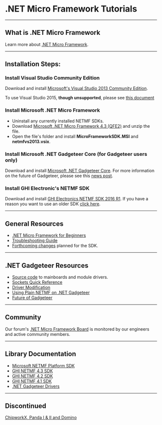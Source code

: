 # .NET Micro Framework Tutorials
---
## What is .NET Micro Framework
Learn more about [.NET Micro Framework](http://old.ghielectronics.com/technologies/netmf).

---

## Installation Steps:

### Install Visual Studio Community Edition
Download and install [Microsoft's Visual Studio 2013 Community Edition](http://go.microsoft.com/fwlink/?LinkId=517284).

To use Visual Studio 2015, **though unsupported**, please see [this document](https://www.ghielectronics.com/docs/346/using-visual-studio-2015)

### Install Microsoft .NET Micro Framework
* Uninstall any currently installed NETMF SDKs.
* Download [Microsoft .NET Micro Framework 4.3 (QFE2)](http://files.ghielectronics.com/downloads/NETMF/SDKs/MS%20NETMF%20QFE2.zip) and unzip the file.
* Open the file's folder and install **MicroFrameworkSDK.MSI** and **netmfvs2013.vsix**.

### Install Microsoft .NET Gadgeteer Core (for Gadgeteer users only)
Download and install [Microsoft .NET Gadgeteer Core](http://gadgeteer.codeplex.com/downloads/get/1519812).
For more information on the future of Gadgeteer, please see this [news post](https://www.ghielectronics.com/community/forum/topic?id=23671).

### Install GHI Electronic's NETMF SDK
Download and install [GHI Electronics NETMF SDK 2016 R1](http://old.ghielectronics.com/support/netmf/sdk/41/ghi-electronics-netmf-sdk-2016-r1).
If you have a reason you want to use an older SDK [click here](http://old.ghielectronics.com/support/netmf/sdks).

---

## General Resources
* [.NET Micro Framework for Beginners](http://old.ghielectronics.com/downloads/NETMF/NETMF_for_Beginners.pdf)
* [Troubleshooting Guide](http://old.ghielectronics.com/docs/165)
* [Forthcoming changes](http://old.ghielectronics.com/docs/325) planned for the SDK.

---

## .NET Gadgeteer Resources
* [Source code](https://bitbucket.org/ghi_elect/gadgeteer) to mainboards and module drivers.
* [Sockets Quick Reference](http://old.ghielectronics.com/docs/305)
* [Driver Modification](http://old.ghielectronics.com/docs/122)
* [Using Plain NETMF on .NET Gadgeteer](http://old.ghielectronics.com/docs/144)
* [Future of Gadgeteer](https://www.ghielectronics.com/community/forum/topic?id=23671)

---

## Community
Our forum's [.NET Micro Framework Board](http://old.ghielectronics.com/community/forum/board?id=28) is monitored by our engineers and active community members.

---

## Library Documentation
* [Microsoft NETMF Platform SDK](https://msdn.microsoft.com/en-us/library/ms376806.aspx)
* [GHI NETMF 4.3 SDK](http://old.ghielectronics.com/downloads/man/Library_Documentation_v4.3/)
* [GHI NETMF 4.2 SDK](http://old.ghielectronics.com/downloads/man/Library_Documentation_v4.2/)
* [GHI NETMF 4.1 SDK](http://old.ghielectronics.com/downloads/man/Library_Documentation_v4.1/)
* [.NET Gadgeteer Drivers](https://www.ghielectronics.com/downloads/man/Gadgeteer_Documentation_v4.3/)

---

## Discontinued
[ChipworkX, Panda I & II and Domino](http://old.ghielectronics.com/docs/313/)
